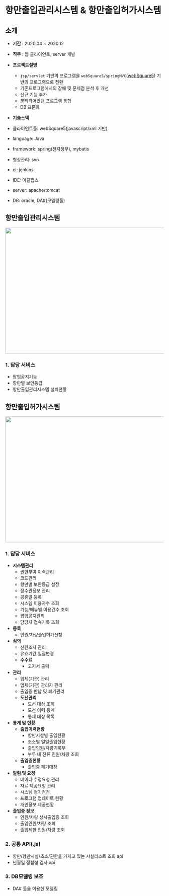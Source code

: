# 항만출입관리시스템 & 항만출입허가시스템

## 소개
- **기간** : 2020.04 ~ 2020.12
- **직무** : 웹 클라이언트, server 개발
- **프로젝트설명**
  - ```jsp/servlet``` 기반의 프로그램을 ```webSquare5/springMVC```([webSquare5](https://www.inswave.com/websquare/websquare.html?w2xPath=/websquare5/websquare5.xml&product=ws&seq=11)) 기반의 프로그램으로 전환
  - 기존프로그램에서의 장애 및 문제점 분석 후 개선
  - 신규 기능 추가
  - 분리되어있던 프로그램 통합
  - DB 표준화
  
- **기술스택**
- 클라이언트툴: webSquare5(javascript/xml 기반)
- language: Java
- framework: spring(전자정부), mybatis
- 형상관리: svn
- ci: jenkins
- IDE: 이클립스
- server: apache/tomcat
- DB: oracle, DA#(모델링툴)

## 항만출입관리시스템

<image src='https://github.com/wjdrhkd456/RESUME/blob/main/projects/pss/images/apply_main.PNG' width='700px' height='400px'/>

### 1. 담당 서비스
- 팝업공지기능
- 항만별 보안등급
- 항만출입관리시스템 설치현황

## 항만출입허가시스템

<image src='https://github.com/wjdrhkd456/RESUME/blob/main/projects/pss/images/permit_main.PNG' width='700px' height='400px'/>

### 1. 담당 서비스
- **시스템관리**
  - 권한부여 이력관리
  - 코드관리
  - 항만별 보안등급 설정
  - 징수관정보 관리
  - 공휴일 등록
  - 시스템 이용자수 조회
  - 기능/메뉴별 이용건수 조회
  - 팝업공지관리
  - 담당자 접속기록 조회
- **등록**
  - 인원/차량출입허가신청
- **심의**
  - 신원조사 관리
  - 유효기간 일괄변경
  - **수수료**
    - 고지서 출력
- **관리**
  - 업체(기관) 관리
  - 업체(기관) 관리자 관리
  - 출입증 반납 및 폐기관리
  - **도선관리**
    - 도선 대상 조회
    - 도선 이력 통계
    - 통제 대상 목록
- **통계 및 현황**
  - **출입이력현황**
    - 항만시설별 출입현황
    - 초소별 일일출입현황
    - 출입인원/차량기록부
    - 부두 내 잔류 인원/차량 조회
  - **출입증현황**
    - 출입증 폐기대장
- **알림 및 요청**
  - 데이터 수정요청 관리
  - 자료 제공요청 관리
  - 시스템 정기점검
  - 프로그램 업데이트 현황
  - 개인정보 제공현황
- **출입증 정보**
  - 인원/차량 상시출입증 조회
  - 출입인원/차량 조회
  - 출입제한 인원/차량 조회

### 2. 공통 API(.js)
- 항만/항만시설/초소/권한을 가지고 있는 시설리스트 조회 api
- 년월일 정합성 검사 api

### 3. DB모델링 보조
- DA# 툴을 이용한 모델링
 
